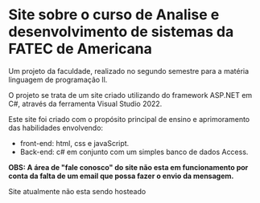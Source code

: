 # Site sobre o curso de Analise e desenvolvimento de sistemas da FATEC de Americana

Um projeto da faculdade, realizado no segundo semestre para a matéria linguagem de programação ll.

O projeto se trata de um site criado utilizando do framework ASP.NET em C#, através da ferramenta Visual Studio 2022.

Este site foi criado com o propósito principal de ensino e aprimoramento das habilidades envolvendo:
 - front-end: html, css e javaScript. 
 - Back-end: c# em conjunto com um simples banco de dados Access.

**OBS: A área de "fale conosco" do site não esta em funcionamento por conta da falta de um email que possa fazer o envio da mensagem.** 

Site atualmente não esta sendo hosteado
